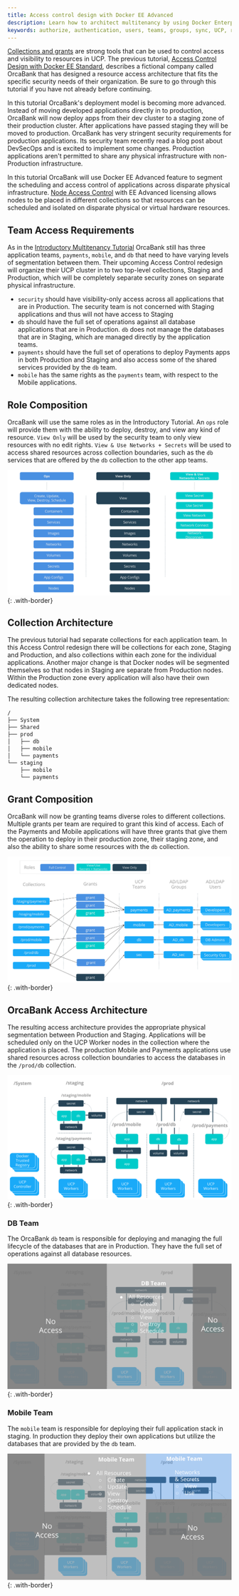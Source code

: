 ```yaml
---
title: Access control design with Docker EE Advanced
description: Learn how to architect multitenancy by using Docker Enterprise Edition Advanced.
keywords: authorize, authentication, users, teams, groups, sync, UCP, role, access control
---
```


[Collections and grants](index.md) are strong tools that can be used to control
access and visibility to resources in UCP. The previous tutorial,
[Access Control Design with Docker EE Standard](access-control-design-ee-standard.md),
describes a fictional company called OrcaBank that has designed a resource
access architecture that fits the specific security needs of their organization.
Be sure to go through this tutorial if you have not already before continuing. 

In this tutorial OrcaBank's deployment model is becoming more advanced.
Instead of moving developed applications directly in to production,
OrcaBank will now deploy apps from their dev cluster to a staging zone of
their production cluster. After applications have passed staging they will
be moved to production. OrcaBank has very stringent security requirements for
production applications. Its security team recently read a blog post about
DevSecOps and is excited to implement some changes. Production applications
aren't permitted to share any physical infrastructure with non-Production
infrastructure. 

In this tutorial OrcaBank will use Docker EE Advanced feature to segment the
scheduling and access control of applications across disparate physical
infrastructure. [Node Access Control](access-control-node.md) with EE Advanced
licensing allows nodes to be placed in different collections so that resources
can be scheduled and isolated on disparate physical or virtual hardware
resources.

## Team Access Requirements

As in the [Introductory Multitenancy Tutorial](access-control-design-ee-standard.md)
OrcaBank still has three application teams, `payments`, `mobile`, and `db` that
need to have varying levels of segmentation between them. Their upcoming Access
Control redesign will organize their UCP cluster in to two top-level collections,
Staging and Production, which will be completely separate security zones on
separate physical infrastructure.

- `security` should have visibility-only access across all
  applications that are in Production. The security team is not
  concerned with Staging applications and thus will not have
  access to Staging
- `db` should have the full set of operations against all database
  applications that are in Production. `db` does not manage the
  databases that are in Staging, which are managed directly by the
  application teams.
- `payments` should have the full set of operations to deploy Payments
  apps in both Production and Staging and also access some of the shared
  services provided by the `db` team.
- `mobile` has the same rights as the `payments` team, with respect to the
  Mobile applications.

## Role Composition

OrcaBank will use the same roles as in the Introductory Tutorial. An `ops` role
will provide them with the ability to deploy, destroy, and view any kind of
resource. `View Only` will be used by the security team to only view resources
with no edit rights. `View & Use Networks + Secrets` will be used to access
shared resources across collection boundaries, such as the `db` services that
are offered by the `db` collection to the other app teams. 

![image](../images/design-access-control-adv-0.png){: .with-border}


## Collection Architecture

The previous tutorial had separate collections for each application team.
In this Access Control redesign there will be collections for each zone,
Staging and Production, and also collections within each zone for the
individual applications. Another major change is that Docker nodes will be
segmented themselves so that nodes in Staging are separate from Production
nodes. Within the Production zone every application will also have their own
dedicated nodes.

The resulting collection architecture takes the following tree representation:

```
/
├── System
├── Shared
├── prod
│   ├── db
│   ├── mobile
│   └── payments
└── staging
    ├── mobile
    └── payments
```

## Grant Composition

OrcaBank will now be granting teams diverse roles to different collections.
Multiple grants per team are required to grant this kind of access. Each of
the Payments and Mobile applications will have three grants that give them the
operation to deploy in their production zone, their staging zone, and also the
ability to share some resources with the `db` collection.

![image](../images/design-access-control-adv-grant-composition.png){: .with-border}

## OrcaBank Access Architecture

The resulting access architecture provides the appropriate physical segmentation
between Production and Staging. Applications will be scheduled only on the UCP
Worker nodes in the collection where the application is placed. The production
Mobile and Payments applications use shared resources across collection
boundaries to access the databases in the `/prod/db` collection.

![image](../images/design-access-control-adv-architecture.png){: .with-border}

### DB Team

The OrcaBank `db` team is responsible for deploying and managing the full
lifecycle of the databases that are in Production. They have the full set of
operations against all database resources. 

![image](../images/design-access-control-adv-db.png){: .with-border}

### Mobile Team

The `mobile` team is responsible for deploying their full application stack in
staging. In production they deploy their own applications but utilize the
databases that are provided by the `db` team.

![image](../images/design-access-control-adv-mobile.png){: .with-border}


